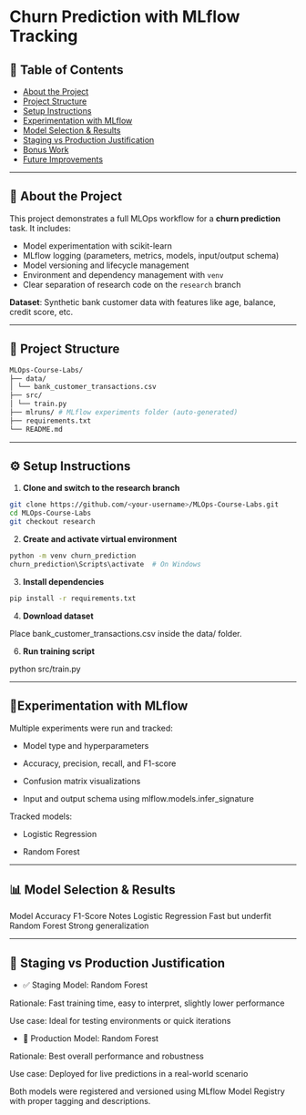 # Churn Prediction with MLflow Tracking

## 📑 Table of Contents

- [About the Project](#about-the-project)
- [Project Structure](#project-structure)
- [Setup Instructions](#setup-instructions)
- [Experimentation with MLflow](#experimentation-with-mlflow)
- [Model Selection & Results](#model-selection--results)
- [Staging vs Production Justification](#staging-vs-production-justification)
- [Bonus Work](#bonus-work)
- [Future Improvements](#future-improvements)

---

## 📌 About the Project

This project demonstrates a full MLOps workflow for a **churn prediction** task. It includes:
- Model experimentation with scikit-learn  
- MLflow logging (parameters, metrics, models, input/output schema)  
- Model versioning and lifecycle management  
- Environment and dependency management with `venv`  
- Clear separation of research code on the `research` branch  

**Dataset**: Synthetic bank customer data with features like age, balance, credit score, etc.

---

## 📁 Project Structure
```bash
MLOps-Course-Labs/
├── data/
│ └── bank_customer_transactions.csv
├── src/
│ └── train.py
├── mlruns/ # MLflow experiments folder (auto-generated)
├── requirements.txt
└── README.md
```


---

## ⚙️ Setup Instructions

1. **Clone and switch to the research branch**

```bash
git clone https://github.com/<your-username>/MLOps-Course-Labs.git
cd MLOps-Course-Labs
git checkout research
```


2. **Create and activate virtual environment**

```bash
python -m venv churn_prediction
churn_prediction\Scripts\activate  # On Windows
```


3. **Install dependencies**

```bash
pip install -r requirements.txt
```


4. **Download dataset**
   
Place bank_customer_transactions.csv inside the data/ folder.


6. **Run training script**
   
python src/train.py





---

## 🔬Experimentation with MLflow

Multiple experiments were run and tracked:

- Model type and hyperparameters

- Accuracy, precision, recall, and F1-score

- Confusion matrix visualizations

- Input and output schema using mlflow.models.infer_signature


Tracked models:

- Logistic Regression

- Random Forest
  


---

## 📊 Model Selection & Results
Model	Accuracy	F1-Score	Notes
Logistic Regression	Fast but underfit
Random Forest		Strong generalization



---

## 🚦 Staging vs Production Justification

- ✅ Staging Model: Random Forest

Rationale: Fast training time, easy to interpret, slightly lower performance

Use case: Ideal for testing environments or quick iterations


- 🏁 Production Model: Random Forest

Rationale: Best overall performance and robustness

Use case: Deployed for live predictions in a real-world scenario

Both models were registered and versioned using MLflow Model Registry with proper tagging and descriptions.


